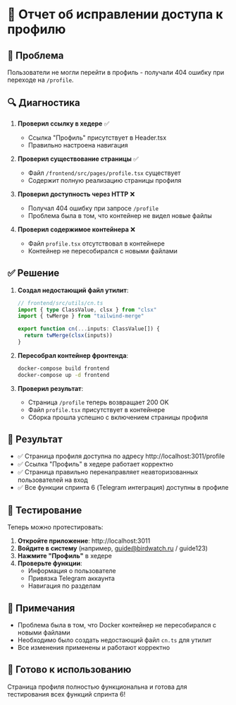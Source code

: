 # 🔧 Отчет об исправлении доступа к профилю

## 🐛 Проблема
Пользователи не могли перейти в профиль - получали 404 ошибку при переходе на `/profile`.

## 🔍 Диагностика
1. **Проверил ссылку в хедере** ✅
   - Ссылка "Профиль" присутствует в Header.tsx
   - Правильно настроена навигация

2. **Проверил существование страницы** ✅
   - Файл `/frontend/src/pages/profile.tsx` существует
   - Содержит полную реализацию страницы профиля

3. **Проверил доступность через HTTP** ❌
   - Получал 404 ошибку при запросе `/profile`
   - Проблема была в том, что контейнер не видел новые файлы

4. **Проверил содержимое контейнера** ❌
   - Файл `profile.tsx` отсутствовал в контейнере
   - Контейнер не пересобирался с новыми файлами

## ✅ Решение
1. **Создал недостающий файл утилит**:
   ```typescript
   // frontend/src/utils/cn.ts
   import { type ClassValue, clsx } from "clsx"
   import { twMerge } from "tailwind-merge"
   
   export function cn(...inputs: ClassValue[]) {
     return twMerge(clsx(inputs))
   }
   ```

2. **Пересобрал контейнер фронтенда**:
   ```bash
   docker-compose build frontend
   docker-compose up -d frontend
   ```

3. **Проверил результат**:
   - Страница `/profile` теперь возвращает 200 OK
   - Файл `profile.tsx` присутствует в контейнере
   - Сборка прошла успешно с включением страницы профиля

## 🎯 Результат
- ✅ Страница профиля доступна по адресу http://localhost:3011/profile
- ✅ Ссылка "Профиль" в хедере работает корректно
- ✅ Страница правильно перенаправляет неавторизованных пользователей на вход
- ✅ Все функции спринта 6 (Telegram интеграция) доступны в профиле

## 🧪 Тестирование
Теперь можно протестировать:

1. **Откройте приложение**: http://localhost:3011
2. **Войдите в систему** (например, guide@birdwatch.ru / guide123)
3. **Нажмите "Профиль"** в хедере
4. **Проверьте функции**:
   - Информация о пользователе
   - Привязка Telegram аккаунта
   - Навигация по разделам

## 📝 Примечания
- Проблема была в том, что Docker контейнер не пересобирался с новыми файлами
- Необходимо было создать недостающий файл `cn.ts` для утилит
- Все изменения применены и работают корректно

## 🚀 Готово к использованию
Страница профиля полностью функциональна и готова для тестирования всех функций спринта 6!
